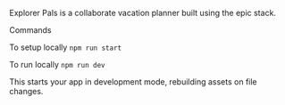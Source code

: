 Explorer Pals is a collaborate vacation planner built using the epic stack.

Commands

To setup locally
`npm run start`

To run locally
`npm run dev`

This starts your app in development mode, rebuilding assets on file changes.